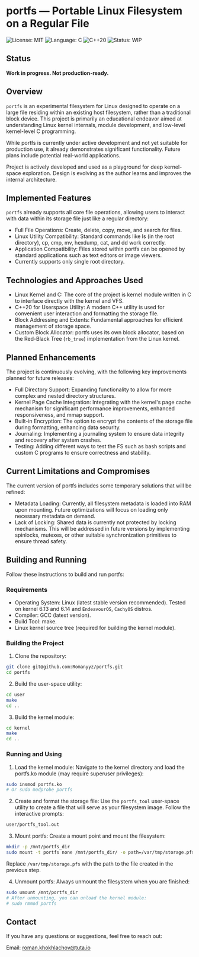 # portfs — Portable Linux Filesystem on a Regular File

![License: MIT](https://img.shields.io/badge/license-MIT-green.svg)
![Language: C](https://img.shields.io/badge/language-C-blue.svg)
![C++20](https://img.shields.io/badge/C%2B%2B-20-blue)
![Status: WIP](https://img.shields.io/badge/status-Work_in_Progress-yellow)

## Status

**Work in progress. Not production-ready.**

## Overview

`portfs` is an experimental filesystem for Linux designed to operate on a large file residing within an existing host filesystem, rather than a traditional block device.
This project is primarily an educational endeavor aimed at understanding Linux kernel internals, module development, and low-level kernel-level C programming.

While portfs is currently under active development and not yet suitable for production use,
it already demonstrates significant functionality. Future plans include potential real-world applications.

Project is actively developed and used as a playground for deep kernel-space exploration.
Design is evolving as the author learns and improves the internal architecture.

## Implemented Features

`portfs` already supports all core file operations, allowing users to interact with data within its storage file just like a regular directory:
- Full File Operations: Create, delete, copy, move, and search for files.
- Linux Utility Compatibility: Standard commands like ls (in the root directory), cp, cmp, mv, hexdump, cat, and dd work correctly.
- Application Compatibility: Files stored within portfs can be opened by standard applications such as text editors or image viewers.
- Currently supports only single root directory.

## Technologies and Approaches Used

- Linux Kernel and C: The core of the project is kernel module written in C to interface directly with the kernel and VFS.
- C++20 for Userspace Utility: A modern C++ utility is used for convenient user interaction and formatting the storage file.
- Block Addressing and Extents: Fundamental approaches for efficient management of storage space.
- Custom Block Allocator: portfs uses its own block allocator, based on the Red-Black Tree (`rb_tree`) implementation from the Linux kernel.

## Planned Enhancements

The project is continuously evolving, with the following key improvements planned for future releases:
- Full Directory Support: Expanding functionality to allow for more complex and nested directory structures.
- Kernel Page Cache Integration: Integrating with the kernel's page cache mechanism for significant performance improvements, enhanced responsiveness, and mmap support.
- Built-in Encryption: The option to encrypt the contents of the storage file during formatting, enhancing data security.
- Journaling: Implementing a journaling system to ensure data integrity and recovery after system crashes.
- Testing: Adding different ways to test the FS such as bash scripts and custom C programs to ensure correctness and stability.

## Current Limitations and Compromises

The current version of portfs includes some temporary solutions that will be refined:
- Metadata Loading: Currently, all filesystem metadata is loaded into RAM upon mounting. Future optimizations will focus on loading only necessary metadata on demand.
- Lack of Locking: Shared data is currently not protected by locking mechanisms.
  This will be addressed in future versions by implementing spinlocks, mutexes, or other suitable synchronization primitives to ensure thread safety.

## Building and Running

Follow these instructions to build and run portfs:

### Requirements
- Operating System: Linux (latest stable version recommended). Tested on kernel 6.13 and 6.14 and `EndeavourOS`, `CachyOS` distros.
- Compiler: GCC (latest version).
- Build Tool: make.
- Linux kernel source tree (required for building the kernel module).

### Building the Project

1. Clone the repository:
```bash
git clone git@github.com:Romanyyz/portfs.git
cd portfs
```
2. Build the user-space utility:
```bash
cd user
make
cd ..
```
3. Build the kernel module:
```bash
cd kernel
make
cd ..
```

### Running and Using

1. Load the kernel module:
   Navigate to the kernel directory and load the portfs.ko module (may require superuser privileges):
```bash
sudo insmod portfs.ko
# Or sudo modprobe portfs
```
2. Create and format the storage file:
  Use the `portfs_tool` user-space utility to create a file that will serve as your filesystem image. Follow the interactive prompts:
```bash
user/portfs_tool.out
```
3. Mount portfs:
   Create a mount point and mount the filesystem:
``` bash
mkdir -p /mnt/portfs_dir
sudo mount -t portfs none /mnt/portfs_dir/ -o path=/var/tmp/storage.pfs
```
Replace `/var/tmp/storage.pfs` with the path to the file created in the previous step.

4. Unmount portfs:
  Always unmount the filesystem when you are finished:
```bash
sudo umount /mnt/portfs_dir
# After unmounting, you can unload the kernel module:
# sudo rmmod portfs
```

## Contact

If you have any questions or suggestions, feel free to reach out:

Email: roman.khokhlachov@tuta.io
